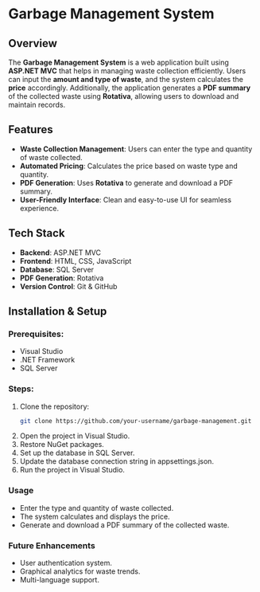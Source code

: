# Garbage Management System

## Overview
The **Garbage Management System** is a web application built using **ASP.NET MVC** that helps in managing waste collection efficiently. Users can input the **amount and type of waste**, and the system calculates the **price** accordingly. Additionally, the application generates a **PDF summary** of the collected waste using **Rotativa**, allowing users to download and maintain records.

## Features
- **Waste Collection Management**: Users can enter the type and quantity of waste collected.
- **Automated Pricing**: Calculates the price based on waste type and quantity.
- **PDF Generation**: Uses **Rotativa** to generate and download a PDF summary.
- **User-Friendly Interface**: Clean and easy-to-use UI for seamless experience.

## Tech Stack
- **Backend**: ASP.NET MVC
- **Frontend**: HTML, CSS, JavaScript
- **Database**: SQL Server
- **PDF Generation**: Rotativa
- **Version Control**: Git & GitHub

## Installation & Setup
### Prerequisites:
- Visual Studio
- .NET Framework
- SQL Server

### Steps:
1. Clone the repository:
   ```sh
   git clone https://github.com/your-username/garbage-management.git
   ```
2. Open the project in Visual Studio.
3. Restore NuGet packages.
4. Set up the database in SQL Server.
5. Update the database connection string in appsettings.json.
6. Run the project in Visual Studio.

### Usage
- Enter the type and quantity of waste collected.
- The system calculates and displays the price.
- Generate and download a PDF summary of the collected waste.

### Future Enhancements
- User authentication system.
- Graphical analytics for waste trends.
- Multi-language support.

